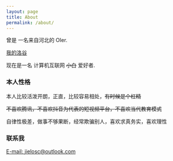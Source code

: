 ```yaml
---
layout: page
title: About
permalink: /about/
---
```


曾是 一名来自河北的 OIer.

[我的洛谷](https://www.luogu.com.cn/user/455674)

现在是一名 计算机互联网 ~~小白~~ 爱好者.

### 本人性格

本人比较活泼开朗，正直，比较容易相处，~~有时候是个杠精~~

~~不喜欢腾讯，不喜欢抖音为代表的短视频平台，不喜欢当代教育模式~~

自律性极差，做事不够果断，经常欺骗别人，喜欢求真务实，喜欢理性

### 联系我

[E-mail: jielosc@outlook.com](mailto:jielosc@outlook.com)
